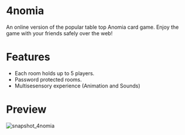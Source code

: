 # 4nomia
An online version of the popular table top Anomia card game. Enjoy the game with your friends safely over the web! 

# Features
- Each room holds up to 5 players.
- Password protected rooms.
- Multisesensory experience (Animation and Sounds) 


# Preview
![snapshot_4nomia](https://user-images.githubusercontent.com/73308970/135555596-b5b07556-4ea2-444f-aefe-b53792157c2d.png)
